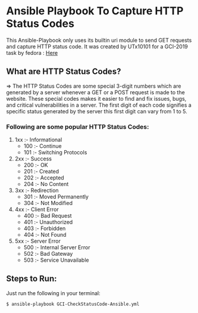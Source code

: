 # Ansible Playbook To Capture HTTP Status Codes
This Ansible-Playbook only uses its builtin uri module to send GET requests and capture HTTP status code. It was created by
UTx10101 for a GCI-2019 task by fedora : [Here](https://codein.withgoogle.com/dashboard/task-instances/5505101590953984/) 
## What are HTTP Status Codes?
=> The HTTP Status Codes are some special 3-digit numbers which are generated by a server whenever a GET or a POST request
is made to the website. These special codes makes it easier to find and fix issues, bugs, and critical vulnerabilities in
a server. The first digit of each code signifies a specific status generated by the server this first digit can vary from
1 to 5.<br>
### Following are some popular HTTP Status Codes:
1. 1xx :- Informational
   * 100 :- Continue
   * 101 :- Switching Protocols
2. 2xx :- Success  
   * 200 :- OK
   * 201 :- Created
   * 202 :- Accepted
   * 204 :- No Content
3. 3xx :- Redirection
   * 301 :- Moved Permanently
   * 304 :- Not Modified
4. 4xx :- Client Error
   * 400 :- Bad Request
   * 401 :- Unauthorized
   * 403 :- Forbidden
   * 404 :- Not Found
5. 5xx :- Server Error
   * 500 :- Internal Server Error
   * 502 :- Bad Gateway
   * 503 :- Service Unavailable
## Steps to Run:
Just run the following in your terminal:
```
$ ansible-playbook GCI-CheckStatusCode-Ansible.yml
```
